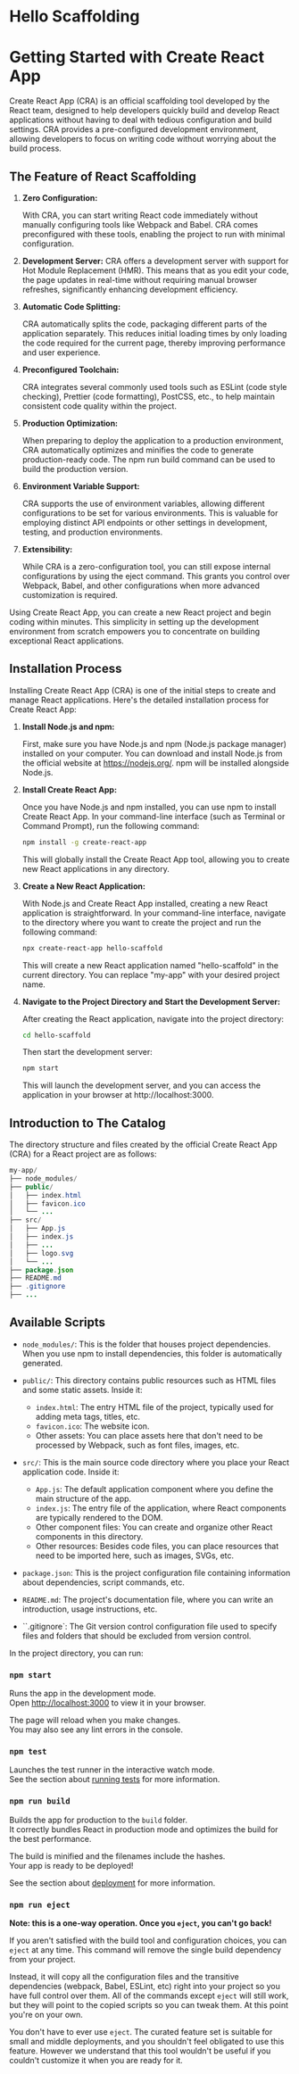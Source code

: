 # Hello Scaffolding

# Getting Started with Create React App

Create React App (CRA) is an official scaffolding tool developed by the React team, designed to help developers quickly build and develop React applications without having to deal with tedious configuration and build settings. CRA provides a pre-configured development environment, allowing developers to focus on writing code without worrying about the build process.

## The Feature of React Scaffolding

1. **Zero Configuration:**
 
    With CRA, you can start writing React code immediately without manually configuring tools like Webpack and Babel. CRA comes preconfigured with these tools, enabling the project to run with minimal configuration.

2. **Development Server:**
    CRA offers a development server with support for Hot Module Replacement (HMR). This means that as you edit your code, the page updates in real-time without requiring manual browser refreshes, significantly enhancing development efficiency.

3. **Automatic Code Splitting:**

    CRA automatically splits the code, packaging different parts of the application separately. This reduces initial loading times by only loading the code required for the current page, thereby improving performance and user experience.

4. **Preconfigured Toolchain:**
   
    CRA integrates several commonly used tools such as ESLint (code style checking), Prettier (code formatting), PostCSS, etc., to help maintain consistent code quality within the project.

5. **Production Optimization:**

    When preparing to deploy the application to a production environment, CRA automatically optimizes and minifies the code to generate production-ready code. The npm run build command can be used to build the production version.

6. **Environment Variable Support:**

    CRA supports the use of environment variables, allowing different configurations to be set for various environments. This is valuable for employing distinct API endpoints or other settings in development, testing, and production environments.

7. **Extensibility:**

    While CRA is a zero-configuration tool, you can still expose internal configurations by using the eject command. This grants you control over Webpack, Babel, and other configurations when more advanced customization is required.

Using Create React App, you can create a new React project and begin coding within minutes. This simplicity in setting up the development environment from scratch empowers you to concentrate on building exceptional React applications.

## Installation Process

Installing Create React App (CRA) is one of the initial steps to create and manage React applications. Here's the detailed installation process for Create React App:

1. **Install Node.js and npm:**

    First, make sure you have Node.js and npm (Node.js package manager) installed on your computer. You can download and install Node.js from the official website at https://nodejs.org/. npm will be installed alongside Node.js.

2. **Install Create React App:**

    Once you have Node.js and npm installed, you can use npm to install Create React App. In your command-line interface (such as Terminal or Command Prompt), run the following command:
    ```bash
    npm install -g create-react-app
    ```
    This will globally install the Create React App tool, allowing you to create new React applications in any directory.

3. **Create a New React Application:**
   
    With Node.js and Create React App installed, creating a new React application is straightforward. In your command-line interface, navigate to the directory where you want to create the project and run the following command:
    ```bash
    npx create-react-app hello-scaffold
    ```

    This will create a new React application named "hello-scaffold" in the current directory. You can replace "my-app" with your desired project name.

4. **Navigate to the Project Directory and Start the Development Server:**

    After creating the React application, navigate into the project directory:
    ```bash
    cd hello-scaffold
    ```

    Then start the development server:
    ```bash
    npm start
    ```

    This will launch the development server, and you can access the application in your browser at http://localhost:3000.

## Introduction to The Catalog

The directory structure and files created by the official Create React App (CRA) for a React project are as follows:

```java
my-app/
├── node_modules/
├── public/
│   ├── index.html
│   ├── favicon.ico
│   └── ...
├── src/
│   ├── App.js
│   ├── index.js
│   ├── ...
│   ├── logo.svg
│   └── ...
├── package.json
├── README.md
├── .gitignore
├── ...
```

## Available Scripts

* `node_modules/`: This is the folder that houses project dependencies. When you use npm to install dependencies, this folder is automatically generated.

* `public/`: This directory contains public resources such as HTML files and some static assets. Inside it:
  * `index.html`: The entry HTML file of the project, typically used for adding meta tags, titles, etc.
  * `favicon.ico`: The website icon.
  * Other assets: You can place assets here that don't need to be processed by Webpack, such as font files, images, etc.

* `src/`: This is the main source code directory where you place your React application code. Inside it:
  * `App.js`: The default application component where you define the main structure of the app.
  * `index.js`: The entry file of the application, where React components are typically rendered to the DOM.
  * Other component files: You can create and organize other React components in this directory.
  * Other resources: Besides code files, you can place resources that need to be imported here, such as images, SVGs, etc.
  
* `package.json`: This is the project configuration file containing information about dependencies, script commands, etc.

* `README.md`: The project's documentation file, where you can write an introduction, usage instructions, etc.

* ``.gitignore`: The Git version control configuration file used to specify files and folders that should be excluded from version control.

In the project directory, you can run:

### `npm start`

Runs the app in the development mode.\
Open [http://localhost:3000](http://localhost:3000) to view it in your browser.

The page will reload when you make changes.\
You may also see any lint errors in the console.

### `npm test`

Launches the test runner in the interactive watch mode.\
See the section about [running tests](https://facebook.github.io/create-react-app/docs/running-tests) for more information.

### `npm run build`

Builds the app for production to the `build` folder.\
It correctly bundles React in production mode and optimizes the build for the best performance.

The build is minified and the filenames include the hashes.\
Your app is ready to be deployed!

See the section about [deployment](https://facebook.github.io/create-react-app/docs/deployment) for more information.

### `npm run eject`

**Note: this is a one-way operation. Once you `eject`, you can't go back!**

If you aren't satisfied with the build tool and configuration choices, you can `eject` at any time. This command will remove the single build dependency from your project.

Instead, it will copy all the configuration files and the transitive dependencies (webpack, Babel, ESLint, etc) right into your project so you have full control over them. All of the commands except `eject` will still work, but they will point to the copied scripts so you can tweak them. At this point you're on your own.

You don't have to ever use `eject`. The curated feature set is suitable for small and middle deployments, and you shouldn't feel obligated to use this feature. However we understand that this tool wouldn't be useful if you couldn't customize it when you are ready for it.
